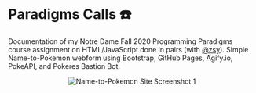 # Paradigms Calls :phone:
Documentation of my Notre Dame Fall 2020 Programming Paradigms course assignment on HTML/JavaScript done in pairs (with [@zsy](https://github.com/zacharysy)).
Simple Name-to-Pokemon webform using Bootstrap, GitHub Pages, Agify.io, PokeAPI, and Pokeres Bastion Bot.

<p align="center">
  <img src="https://user-images.githubusercontent.com/50670255/96538089-ba358a80-1265-11eb-8bbf-84ab9bf687f0.png" alt="Name-to-Pokemon Site Screenshot 1"/>
</p>
